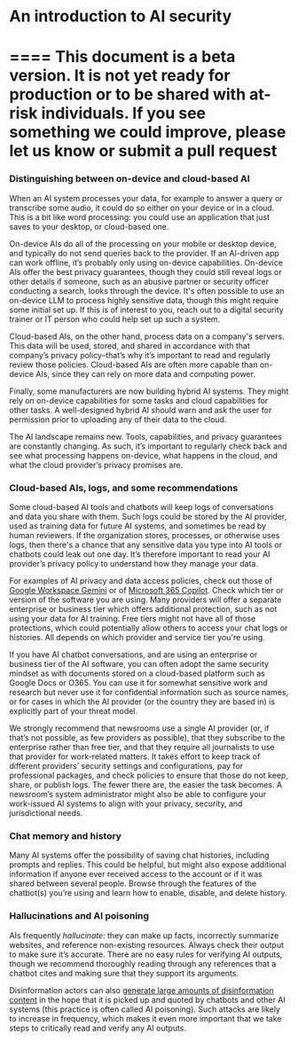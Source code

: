 # An introduction to AI security

====
**This document is a beta version. It is not yet ready for production or to be shared with at-risk individuals. If you see something we could improve, please let us know or submit a pull request**
====

### Distinguishing between on-device and cloud-based AI

When an AI system processes your data, for example to answer a query or transcribe some audio, it could do so either on your device or in a cloud. This is a bit like word processing: you could use an application that just saves to your desktop, or cloud-based one.

On-device AIs do all of the processing on your mobile or desktop device, and typically do not send queries back to the provider. If an AI-driven app can work offline, it’s probably only using on-device capabilities. On-device AIs offer the best privacy guarantees, though they could still reveal logs or other details if someone, such as an abusive partner or security officer conducting a search, looks through the device. It's often possible to use an on-device LLM to process highly sensitive data, though this might require some initial set up. If this is of interest to you, reach out to a digital security trainer or IT person who could help set up such a system.

Cloud-based AIs, on the other hand, process data on a company's servers. This data will be used, stored, and shared in accordance with that company’s privacy policy–that’s why it’s important to read and regularly review those policies. Cloud-based AIs are often more capable than on-device AIs, since they can rely on more data and computing power.

Finally, some manufacturers are now building hybrid AI systems. They might rely on on-device capabilities for some tasks and cloud capabilities for other tasks. A well-designed hybrid AI should warn and ask the user for permission prior to uploading any of their data to the cloud.

The AI landscape remains new. Tools, capabilities, and privacy guarantees are constantly changing. As such, it’s important to regularly check back and see what processing happens on-device, what happens in the cloud, and what the cloud provider’s privacy promises are.

### Cloud-based AIs, logs, and some recommendations

Some cloud-based AI tools and chatbots will keep logs of conversations and data you share with them. Such logs could be stored by the AI provider, used as training data for future AI systems, and sometimes be read by human reviewers. If the organization stores, processes, or otherwise uses logs, then there's a chance that any sensitive data you type into AI tools or chatbots could leak out one day. It’s therefore important to read your AI provider’s privacy policy to understand how they manage your data.

For examples of AI privacy and data access policies, check out those of [Google Workspace Gemini](https://support.google.com/a/answer/15706919?) or of [Microsoft 365 Copilot](https://learn.microsoft.com/en-us/copilot/microsoft-365/microsoft-365-copilot-privacy). Check which tier or version of the software you are using. Many providers will offer a separate enterprise or business tier which offers additional protection, such as not using your data for AI training.
Free tiers might not have all of those protections, which could potentially allow others to access your chat logs or histories. All depends on which provider and service tier you're using.

If you have AI chatbot conversations, and are using an enterprise or business tier of the AI software, you can often adopt the same security mindset as with documents stored on a cloud-based platform such as Google Docs or O365. You can use it for somewhat sensitive work and research but never use it for confidential information such as source names, or for cases in which the AI provider (or the country they are based in) is explicitly part of your threat model.

We strongly recommend that newsrooms use a single AI provider (or, if that’s not possible, as few providers as possible), that they subscribe to the enterprise rather than free tier, and that they require all journalists to use that provider for work-related matters.
It takes effort to keep track of different providers’ security settings and configurations, pay for professional packages, and check policies to ensure that those do not keep, share, or publish logs. The fewer there are, the easier the task becomes. A newsroom’s system administrator might also be able to configure your work-issued AI systems to align with your privacy, security, and jurisdictional needs.

### Chat memory and history

Many AI systems offer the possibility of saving chat histories, including prompts and replies. This could be helpful, but might also expose additional information if anyone ever received access to the account or if it was shared between several people. Browse through the features of the chatbot(s) you’re using and learn how to enable, disable, and delete history.

### Hallucinations and AI poisoning

AIs frequently *hallucinate*: they can make up facts, incorrectly summarize websites, and reference non-existing resources. Always check their output to make sure it’s accurate. There are no easy rules for verifying AI outputs, though we recommend thoroughly reading through any references that a chatbot cites and making sure that they support its arguments.

Disinformation actors can also [generate large amounts of disinformation content](https://www.atlanticcouncil.org/blogs/new-atlanticist/exposing-pravda-how-pro-kremlin-forces-are-poisoning-ai-models-and-rewriting-wikipedia/) in the hope that it is picked up and quoted by chatbots and other AI systems (this practice is often called AI poisoning). Such attacks are likely to increase in frequency, which makes it even more important that we take steps to critically read and verify any AI outputs.  
